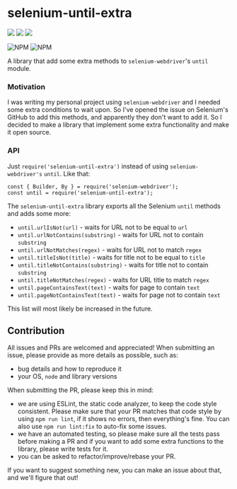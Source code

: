 # selenium-until-extra

![](https://img.shields.io/npm/dt/selenium-until-extra.svg) ![](https://img.shields.io/travis/serge1peshcoff/selenium-until-extra.svg) ![](https://img.shields.io/coveralls/serge1peshcoff/selenium-until-extra.svg)

![NPM](https://nodei.co/npm/selenium-until-extra.png?downloads=true&downloadRank=true&stars=true) ![NPM](https://nodei.co/npm-dl/selenium-until-extra.png?height=2)

A library that add some extra methods to `selenium-webdriver`'s `until` module.

### Motivation

I was writing my personal project using `selenium-webdriver` and I needed some extra conditions to wait upon. So I've opened the issue on Selenium's GitHub to add this methods, and apparently they don't want to add it. So I decided to make a library that implement some extra functionality and make it open source.

### API

Just `require('selenium-until-extra')` instead of using `selenium-webdriver's` `until`. Like that:

```
const { Builder, By } = require('selenium-webdriver');
const until = require('selenium-until-extra');
```
The `selenium-until-extra` library exports all the Selenium `until` methods and adds some more:

- `until.urlIsNot(url)` - waits for URL not to be equal to `url`
- `until.urlNotContains(substring)` - waits for URL not to contain `substring`
- `until.urlNotMatches(regex)` - waits for URL not to match `regex`
- `until.titleIsNot(title)` - waits for title not to be equal to `title`
- `until.titleNotContains(substring)` - waits for title not to contain `substring`
- `until.titleNotMatches(regex)` - waits for URL title to match `regex`
- `until.pageContainsText(text)` - waits for page to contain `text`
- `until.pageNotContainsText(text)` - waits for page not to contain `text`

This list will most likely be increased in the future.

## Contribution

All issues and PRs are welcomed and appreciated!
When submitting an issue, please provide as more details as possible, such as:
- bug details and how to reproduce it
- your OS, `node` and library versions

When submitting the PR, please keep this in mind:
- we are using ESLint, the static code analyzer, to keep the code style consistent. Please make sure that your PR matches that code style by using `npm run lint`, if it shows no errors, then everything's fine. You can also use `npm run lint:fix` to auto-fix some issues.
- we have an automated testing, so please make sure all the tests pass before making a PR and if you want to add some extra functions to the library, please write tests for it.
- you can be asked to refactor/improve/rebase your PR.

If you want to suggest something new, you can make an issue about that, and we'll figure that out!
